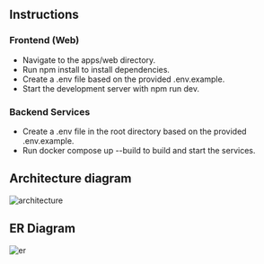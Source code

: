 ## Instructions

### Frontend (Web)
- Navigate to the apps/web directory.
- Run npm install to install dependencies.
- Create a .env file based on the provided .env.example.
- Start the development server with npm run dev.

### Backend Services
- Create a .env file in the root directory based on the provided .env.example.
- Run docker compose up --build to build and start the services.

## Architecture diagram
![architecture](https://github.com/user-attachments/assets/df25a706-4b83-4c8a-b5d0-3aae97270506)

## ER Diagram
![er](https://github.com/user-attachments/assets/6df5a377-5ad0-41ca-a0f2-2b526952f91f)